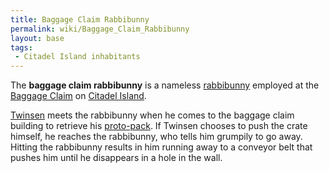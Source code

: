 ```yaml
---
title: Baggage Claim Rabbibunny
permalink: wiki/Baggage_Claim_Rabbibunny
layout: base
tags:
 - Citadel Island inhabitants
---
```


The **baggage claim rabbibunny** is a nameless
[rabbibunny](rabbibunny "wikilink") employed at the [Baggage
Claim](Baggage_Claim "wikilink") on [Citadel
Island](Citadel_Island "wikilink").

[Twinsen](Twinsen "wikilink") meets the rabbibunny when he comes to the
baggage claim building to retrieve his
[proto-pack](proto-pack "wikilink"). If Twinsen chooses to push the
crate himself, he reaches the rabbibunny, who tells him grumpily to go
away. Hitting the rabbibunny results in him running away to a conveyor
belt that pushes him until he disappears in a hole in the wall.
